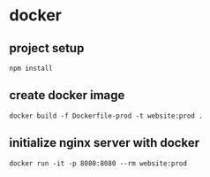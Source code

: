 # docker

## project setup
```
npm install
```
## create docker image
```
docker build -f Dockerfile-prod -t website:prod .
```
## initialize nginx server with docker
```
docker run -it -p 8080:8080 --rm website:prod
```
